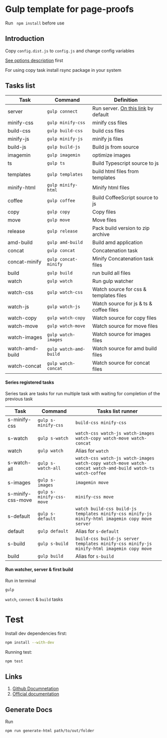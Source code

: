 # Gulp template for page-proofs

Run ` npm install` before use

## Introduction

Copy `config.dist.js` to `config.js` and change config variables

[See options description](https://sonrac.github.io/docs/gulp-template/global.html#config) first

For using copy task install rsync package in your system

## Tasks list

| Task | Command | Definition |
| ---- | ------- | ---------- |
| server | `gulp connect` | Run server. [On this link](http://localhost:1112) by default|
| minify-css | `gulp minify-css` | minify css files |
| build-css | `gulp build-css` | build css files |
| minify-js | `gulp minify-js` | minify js files |
| build-js | `gulp build-js` | Build js from source |
| imagemin | `gulp imagemin` | optimize images |
| ts | `gulp ts` | Build Typescript source to js |
| templates | `gulp templates` | build html files from templates |
| minify-html | `gulp minify-html` | Minify html files |
| coffee | `gulp coffee` | Build CoffeeScript source to js |
| copy | `gulp copy` | Copy files |
| move | `gulp move` | Move files |
| release | `gulp release` | Pack build version to zip archive |
| amd-build | `gulp amd-build` | Build amd application |
| concat | `gulp concat` | Concatenation task |
| concat-minify | `gulp concat-minify` | Minify Concatenation task files |
| build | `gulp build` | run build all files |
| watch | `gulp watch` | Run gulp watcher |
| watch-css | `gulp watch-css` | Watch source for css & templates files |
| watch-js | `gulp watch-js` | Watch source for js & ts & coffee files |
| watch-copy | `gulp watch-copy` | Watch source for copy files |
| watch-move | `gulp watch-move` | Watch source for move files |
| watch-images | `gulp watch-images` | Watch source for images files |
| watch-amd-build | `gulp watch-amd-build` | Watch source for amd build files |
| watch-concat | `gulp watch-concat` | Watch source for concat files |

#### Series registered tasks

Series task are tasks for run multiple task with waiting for completion of the previous task

| Task | Command | Tasks list runner |
| ---- | ------- | ---------- |
| s-minify-css | `gulp s-minify-css` | `build-css minify-css` |
| s-watch | `gulp s-watch` | `watch-css watch-js watch-images watch-copy watch-move watch-concat` |
| watch | `gulp watch` | Alias for `watch` |
| s-watch-all | `gulp s-watch-all` | `watch-css watch-js watch-images watch-copy watch-move watch-concat watch-amd-build watch-ts watch-coffee` |
| s-images | `gulp s-images` | `imagemin move` |
| s-minify-css-move | `gulp s-minify-css-move` | `minify-css move` |
| s-default | `gulp s-default` | `watch build-css build-js templates minify-css minify-js minify-html imagemin copy move server` |
| default | `gulp default` | Alias for `s-default` |
| s-build | `gulp s-build` | `build-css build-js server templates minify-css minify-js minify-html imagemin copy move` |
| build | `gulp build` | Alias for `s-build` |


#### Run watcher, server & first build 

Run in terminal

```bash
gulp
```

`watch`, `connect` & `build` tasks

# Test 

Install dev dependencies first:

```bash
npm install --with-dev
```

Running test:

```bash
npm test
```

## Links 
1. [Github Documnetation](https://sonrac.github.io/docs/gulp-template)
2. [Official documentation](https://sonrac.info/front/gulp-template)

## Generate Docs

Run 
```bash
npm run generate-html path/to/out/folder
```
